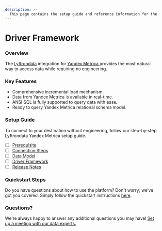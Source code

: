 ```yaml
---
description: >-
  This page contains the setup guide and reference information for the Yandex Metrica source connector.
---
```


# Driver Framework

### Overview

The [Lyftrondata](https://www.lyftrondata.com/) integration for [Yandex Metrica](https://www.lyftrondata.com/integration/yandex-metrica/)[ ](https://www.lyftrondata.com/integration/yandex-metrica/)provides the most natural way to access data while requiring no engineering.

### Key Features

* Comprehensive incremental load mechanism.
* Data from Yandex Metrica is available in real-time.&#x20;
* ANSI SQL is fully supported to query data with ease.
* Ready to query Yandex Metrica relational schema model.

### Setup Guide

To connect to your destination without engineering, follow our step-by-step Lyftrondata Yandex Metrica setup guide.

* [ ] [Prerequisite](../../marketing-analytics/yandex-metrica/prerequisite.md)
* [ ] [Connection Steps](../../marketing-analytics/yandex-metrica/connection-steps.md)
* [ ] [Data Model](../../marketing-analytics/yandex-metrica/data-model/)
* [ ] [Driver Framework](../../marketing-analytics/yandex-metrica/driver-framework/)
* [ ] [Release Notes](../../marketing-analytics/yandex-metrica/release-notes.md)

### Quickstart Steps

Do you have questions about how to use the platform? Don't worry; we've got you covered. Simply follow the quickstart instructions [here](../../../quickstart-steps.md).

### Questions? <a href="#questions" id="questions"></a>

We're always happy to answer any additional questions you may have! [Set up a meeting with our data experts.](https://www.lyftrondata.com/book-a-meeting/)


